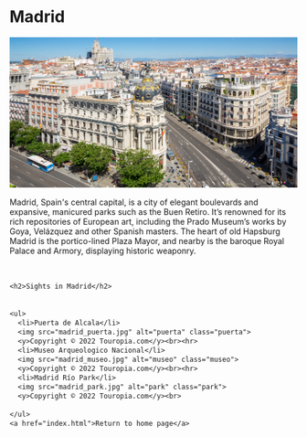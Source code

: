<!DOCTYPE html>
<html>
  <head>
    <meta charset="UTF-8">
    <title>MADRID</title>
    <link rel="stylesheet" href="Madrid.css">
  </head>
  <body>
    <h1>Madrid</h1>
    <img src="madrid.jpg" alt="madrid" class="madrid">
    <p class="basinfmadrid">Madrid, Spain's central capital, is a city of elegant boulevards and expansive, manicured parks such as the Buen Retiro. It’s renowned for its rich repositories of European art, including the Prado Museum’s works by Goya, Velázquez and other Spanish masters. The heart of old Hapsburg Madrid is the portico-lined Plaza Mayor, and nearby is the baroque Royal Palace and Armory, displaying historic weaponry.</p><br>

    <h2>Sights in Madrid</h2>


    <ul>
      <li>Puerta de Alcala</li>
      <img src="madrid_puerta.jpg" alt="puerta" class="puerta">
      <y>Copyright © 2022 Touropia.com</y><br><hr>
      <li>Museo Arqueologico Nacional</li>
      <img src="madrid_museo.jpg" alt="museo" class="museo">
      <y>Copyright © 2022 Touropia.com</y><br><hr>
      <li>Madrid Río Park</li>
      <img src="madrid_park.jpg" alt="park" class="park">
      <y>Copyright © 2022 Touropia.com</y><br>

    </ul>
    <a href="index.html">Return to home page</a>
  </body>
</html>

